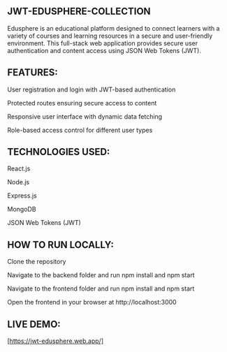 ## JWT-EDUSPHERE-COLLECTION
Edusphere is an educational platform designed to connect learners with a variety of courses and learning resources in a secure and user-friendly environment. This full-stack web application provides secure user authentication and content access using JSON Web Tokens (JWT).

## FEATURES:

User registration and login with JWT-based authentication

Protected routes ensuring secure access to content

Responsive user interface with dynamic data fetching

Role-based access control for different user types

## TECHNOLOGIES USED:

React.js

Node.js

Express.js

MongoDB

JSON Web Tokens (JWT)

## HOW TO RUN LOCALLY:

Clone the repository

Navigate to the backend folder and run npm install and npm start

Navigate to the frontend folder and run npm install and npm start

Open the frontend in your browser at http://localhost:3000

## LIVE DEMO:
[https://jwt-edusphere.web.app/]
